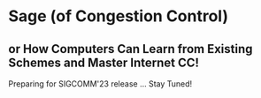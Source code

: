 # Sage (of Congestion Control) 
## or How Computers Can Learn from Existing Schemes and Master Internet CC!
Preparing for SIGCOMM'23 release ... Stay Tuned!
